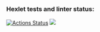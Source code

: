 ### Hexlet tests and linter status:
[![Actions Status](https://github.com/MishinS/frontend-project-lvl1/workflows/hexlet-check/badge.svg)](https://github.com/MishinS/frontend-project-lvl1/actions)
<a href="https://codeclimate.com/github/codeclimate/codeclimate/maintainability"><img src="https://api.codeclimate.com/v1/badges/a99a88d28ad37a79dbf6/maintainability" /></a>
